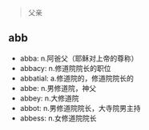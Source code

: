 > 父亲

## abb

- abba: n.阿爸父（耶稣对上帝的尊称）
- abbacy: n.修道院院长的职位
- abbatial: a.修道院的，修道院院长的
- abbe: n.男修道院，神父
- abbey: n.大修道院
- abbot: n.男修道院院长，大寺院男主持
- abbess: n.女修道院院长